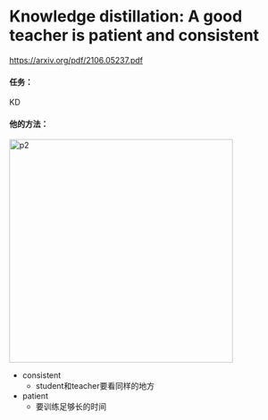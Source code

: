 # Knowledge distillation: A good teacher is patient and consistent

https://arxiv.org/pdf/2106.05237.pdf

#### 任务：

KD

#### 他的方法：

<img src="https://p.ipic.vip/3lzrx6.png" alt="p2" width="400"/>

* consistent
  * student和teacher要看同样的地方
* patient
  * 要训练足够长的时间
